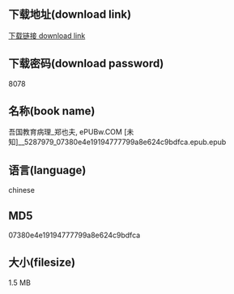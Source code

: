 ## 下载地址(download link)
[下载链接 download link](https://voluble-croquembouche-d321dc.netlify.app/?s=%E5%90%BE%E5%9B%BD%E6%95%99%E8%82%B2%E7%97%85%E7%90%86_%E9%83%91%E4%B9%9F%E5%A4%AB%2C+ePUBw.COM+%5B%E6%9C%AA%E7%9F%A5%5D__5287979_07380e4e19194777799a8e624c9bdfca.epub)

## 下载密码(download password)
8078

## 名称(book name)
吾国教育病理_郑也夫, ePUBw.COM [未知]__5287979_07380e4e19194777799a8e624c9bdfca.epub.epub

## 语言(language)
chinese

## MD5
07380e4e19194777799a8e624c9bdfca

## 大小(filesize)
1.5 MB
